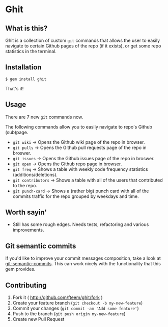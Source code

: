 Ghit
=============

## What is this?

Ghit is a collection of custom ```git``` commands that allows the user to easily navigate to
certain Github pages of the repo (if it exists), or get some repo statistics in the terminal.

## Installation

    $ gem install ghit

That's it!

## Usage

There are 7 new ```git``` commands now.

The following commands allow you to easily navigate to repo's Github (sub)page.

* ```git wiki```    -> Opens the Github wiki page of the repo in browser.
* ```git pulls```   -> Opens the Github pull requests page of the repo in broswer.
* ```git issues```  -> Opens the Github issues page of the repo in broswer.
* ```git open```    -> Opens the Github repo page in browser.
* ```git freq```    -> Shows a table with weekly code frequency statistics (additions/deletions).
* ```git contributors``` -> Shows a table with all of the users that contributed to the repo.
* ```git punch-card``` -> Shows a (rather big) punch card with all of the commits traffic for the repo grouped by weekdays and time.

## Worth sayin'
* Still has some rough edges. Needs tests, refactoring and various improvements.

## Git semantic commits
If you'd like to improve your commit messages composition, take a look at [git-semantic-commits](https://github.com/fteem/git-semantic-commits). This can work nicely with the functionality that this gem provides.

## Contributing

1. Fork it ( http://github.com/fteem/ghit/fork )
2. Create your feature branch (`git checkout -b my-new-feature`)
3. Commit your changes (`git commit -am 'Add some feature'`)
4. Push to the branch (`git push origin my-new-feature`)
5. Create new Pull Request

